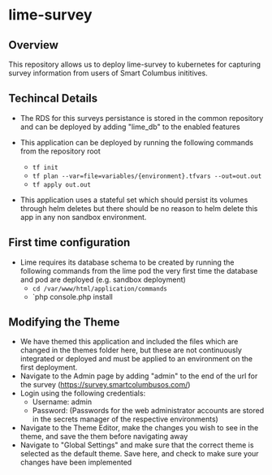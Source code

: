 # lime-survey

## Overview

This repository allows us to deploy lime-survey to kubernetes for capturing survey information from users of Smart Columbus inititives.

## Techincal Details

* The RDS for this surveys persistance is stored in the common repository and can be deployed by adding "lime_db" to the enabled features
* This application can be deployed by running the following commands from the repository root
  * `tf init`
  * `tf plan --var=file=variables/{environment}.tfvars --out=out.out`
  * `tf apply out.out`

* This application uses a stateful set which should persist its volumes through helm deletes but there should be no reason to helm delete this app in any non sandbox environment.

## First time configuration
* Lime requires its database schema to be created by running the following commands from the lime pod the very first time the database and pod are deployed (e.g. sandbox deployment)
  * `cd /var/www/html/application/commands`
  * `php console.php install <adminUsername> <adminPassword> <adminDisplayName> <adminEmailAddress>

## Modifying the Theme
* We have themed this application and included the files which are changed in the themes folder here, but these are not continuously integrated or deployed and must be applied to an environment on the first deployment.
* Navigate to the Admin page by adding "admin" to the end of the url for the survey (https://survey.smartcolumbusos.com/)
* Login using the following credentials:
  * Username: admin
  * Password: (Passwords for the web administrator accounts are stored in the secrets manager of the respective environments)
* Navigate to the Theme Editor, make the changes you wish to see in the theme, and save the them before navigating away
* Navigate to "Global Settings" and make sure that the correct theme is selected as the default theme. Save here, and check to make sure your changes have been implemented
